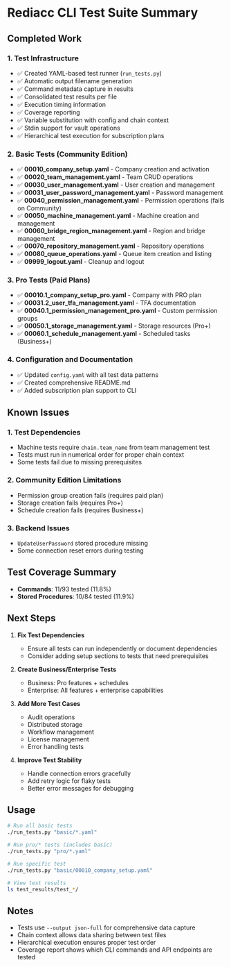 # Rediacc CLI Test Suite Summary

## Completed Work

### 1. Test Infrastructure
- ✅ Created YAML-based test runner (`run_tests.py`)
- ✅ Automatic output filename generation
- ✅ Command metadata capture in results
- ✅ Consolidated test results per file
- ✅ Execution timing information
- ✅ Coverage reporting
- ✅ Variable substitution with config and chain context
- ✅ Stdin support for vault operations
- ✅ Hierarchical test execution for subscription plans

### 2. Basic Tests (Community Edition)
- ✅ **00010_company_setup.yaml** - Company creation and activation
- ✅ **00020_team_management.yaml** - Team CRUD operations
- ✅ **00030_user_management.yaml** - User creation and management
- ✅ **00031_user_password_management.yaml** - Password management
- ✅ **00040_permission_management.yaml** - Permission operations (fails on Community)
- ✅ **00050_machine_management.yaml** - Machine creation and management
- ✅ **00060_bridge_region_management.yaml** - Region and bridge management
- ✅ **00070_repository_management.yaml** - Repository operations
- ✅ **00080_queue_operations.yaml** - Queue item creation and listing
- ✅ **09999_logout.yaml** - Cleanup and logout

### 3. Pro Tests (Paid Plans)
- ✅ **00010.1_company_setup_pro.yaml** - Company with PRO plan
- ✅ **00031.2_user_tfa_management.yaml** - TFA documentation
- ✅ **00040.1_permission_management_pro.yaml** - Custom permission groups
- ✅ **00050.1_storage_management.yaml** - Storage resources (Pro+)
- ✅ **00060.1_schedule_management.yaml** - Scheduled tasks (Business+)

### 4. Configuration and Documentation
- ✅ Updated `config.yaml` with all test data patterns
- ✅ Created comprehensive README.md
- ✅ Added subscription plan support to CLI

## Known Issues

### 1. Test Dependencies
- Machine tests require `chain.team_name` from team management test
- Tests must run in numerical order for proper chain context
- Some tests fail due to missing prerequisites

### 2. Community Edition Limitations
- Permission group creation fails (requires paid plan)
- Storage creation fails (requires Pro+)
- Schedule creation fails (requires Business+)

### 3. Backend Issues
- `UpdateUserPassword` stored procedure missing
- Some connection reset errors during testing

## Test Coverage Summary
- **Commands**: 11/93 tested (11.8%)
- **Stored Procedures**: 10/84 tested (11.9%)

## Next Steps

1. **Fix Test Dependencies**
   - Ensure all tests can run independently or document dependencies
   - Consider adding setup sections to tests that need prerequisites

2. **Create Business/Enterprise Tests**
   - Business: Pro features + schedules
   - Enterprise: All features + enterprise capabilities

3. **Add More Test Cases**
   - Audit operations
   - Distributed storage
   - Workflow management
   - License management
   - Error handling tests

4. **Improve Test Stability**
   - Handle connection errors gracefully
   - Add retry logic for flaky tests
   - Better error messages for debugging

## Usage

```bash
# Run all basic tests
./run_tests.py "basic/*.yaml"

# Run pro/* tests (includes basic)
./run_tests.py "pro/*.yaml"

# Run specific test
./run_tests.py "basic/00010_company_setup.yaml"

# View test results
ls test_results/test_*/
```

## Notes

- Tests use `--output json-full` for comprehensive data capture
- Chain context allows data sharing between test files
- Hierarchical execution ensures proper test order
- Coverage report shows which CLI commands and API endpoints are tested
